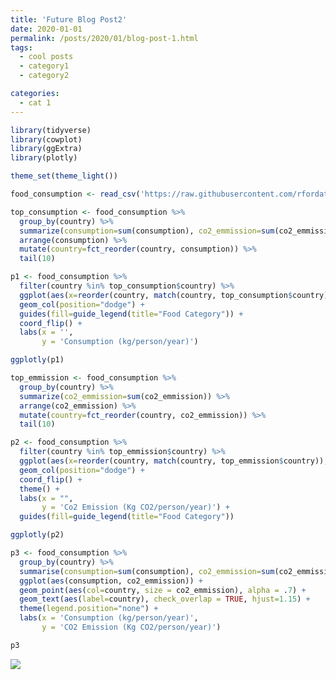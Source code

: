 ```yaml
---
title: 'Future Blog Post2'
date: 2020-01-01
permalink: /posts/2020/01/blog-post-1.html
tags:
  - cool posts
  - category1
  - category2

categories:
  - cat 1
---
```


``` r
library(tidyverse)
library(cowplot)
library(ggExtra)
library(plotly)

theme_set(theme_light())
```

``` r
food_consumption <- read_csv('https://raw.githubusercontent.com/rfordatascience/tidytuesday/master/data/2020/2020-02-18/food_consumption.csv')
```

``` r
top_consumption <- food_consumption %>%
  group_by(country) %>%
  summarize(consumption=sum(consumption), co2_emmission=sum(co2_emmission)) %>%
  arrange(consumption) %>%
  mutate(country=fct_reorder(country, consumption)) %>%
  tail(10)

p1 <- food_consumption %>%
  filter(country %in% top_consumption$country) %>%
  ggplot(aes(x=reorder(country, match(country, top_consumption$country)), y=consumption, fill=food_category)) +
  geom_col(position="dodge") +
  guides(fill=guide_legend(title="Food Category")) +
  coord_flip() +
  labs(x = '',
       y = 'Consumption (kg/person/year)')

ggplotly(p1)
```

<!--html_preserve-->

<script type="application/json" data-for="htmlwidget-cfcc819e3d12b70af329">{"x":{"data":[{"orientation":"h","width":[0.081818181818182,0.0818181818181818,0.081818181818182,0.081818181818182,0.081818181818182,0.081818181818182,0.081818181818182,0.081818181818182,0.081818181818182,0.081818181818182],"base":[0,0,0,0,0,0,0,0,0,0],"x":[22.5,29.88,24.58,28.46,19.22,22.35,21.26,17.67,18.6,4.49],"y":[5.59090909090909,0.590909090909091,7.59090909090909,1.59090909090909,9.59090909090909,4.59090909090909,3.59090909090909,6.59090909090909,2.59090909090909,8.59090909090909],"text":["reorder(country, match(country, top_consumption$country)): Albania<br />consumption:  22.50<br />food_category: Beef","reorder(country, match(country, top_consumption$country)): Luxembourg<br />consumption:  29.88<br />food_category: Beef","reorder(country, match(country, top_consumption$country)): Sweden<br />consumption:  24.58<br />food_category: Beef","reorder(country, match(country, top_consumption$country)): Denmark<br />consumption:  28.46<br />food_category: Beef","reorder(country, match(country, top_consumption$country)): Finland<br />consumption:  19.22<br />food_category: Beef","reorder(country, match(country, top_consumption$country)): Ireland<br />consumption:  22.35<br />food_category: Beef","reorder(country, match(country, top_consumption$country)): Switzerland<br />consumption:  21.26<br />food_category: Beef","reorder(country, match(country, top_consumption$country)): Netherlands<br />consumption:  17.67<br />food_category: Beef","reorder(country, match(country, top_consumption$country)): Italy<br />consumption:  18.60<br />food_category: Beef","reorder(country, match(country, top_consumption$country)): Lithuania<br />consumption:   4.49<br />food_category: Beef"],"type":"bar","marker":{"autocolorscale":false,"color":"rgba(248,118,109,1)","line":{"width":1.88976377952756,"color":"transparent"}},"name":"Beef","legendgroup":"Beef","showlegend":true,"xaxis":"x","yaxis":"y","hoverinfo":"text","frame":null},{"orientation":"h","width":[0.081818181818182,0.0818181818181818,0.081818181818182,0.081818181818182,0.081818181818182,0.081818181818182,0.081818181818182,0.081818181818182,0.081818181818182,0.081818181818182],"base":[0,0,0,0,0,0,0,0,0,0],"x":[12.45,14.64,13.37,15.35,9.55,8.96,10.53,14.03,13.34,13.11],"y":[5.67272727272727,0.672727272727273,7.67272727272727,1.67272727272727,9.67272727272727,4.67272727272727,3.67272727272727,6.67272727272727,2.67272727272727,8.67272727272727],"text":["reorder(country, match(country, top_consumption$country)): Albania<br />consumption:  12.45<br />food_category: Eggs","reorder(country, match(country, top_consumption$country)): Luxembourg<br />consumption:  14.64<br />food_category: Eggs","reorder(country, match(country, top_consumption$country)): Sweden<br />consumption:  13.37<br />food_category: Eggs","reorder(country, match(country, top_consumption$country)): Denmark<br />consumption:  15.35<br />food_category: Eggs","reorder(country, match(country, top_consumption$country)): Finland<br />consumption:   9.55<br />food_category: Eggs","reorder(country, match(country, top_consumption$country)): Ireland<br />consumption:   8.96<br />food_category: Eggs","reorder(country, match(country, top_consumption$country)): Switzerland<br />consumption:  10.53<br />food_category: Eggs","reorder(country, match(country, top_consumption$country)): Netherlands<br />consumption:  14.03<br />food_category: Eggs","reorder(country, match(country, top_consumption$country)): Italy<br />consumption:  13.34<br />food_category: Eggs","reorder(country, match(country, top_consumption$country)): Lithuania<br />consumption:  13.11<br />food_category: Eggs"],"type":"bar","marker":{"autocolorscale":false,"color":"rgba(219,142,0,1)","line":{"width":1.88976377952756,"color":"transparent"}},"name":"Eggs","legendgroup":"Eggs","showlegend":true,"xaxis":"x","yaxis":"y","hoverinfo":"text","frame":null},{"orientation":"h","width":[0.081818181818182,0.0818181818181818,0.081818181818182,0.081818181818182,0.081818181818182,0.081818181818182,0.081818181818182,0.081818181818182,0.081818181818182,0.081818181818182],"base":[0,0,0,0,0,0,0,0,0,0],"x":[3.85,23.09,23.86,16.49,33.8,17.39,13.48,18.64,15.6,42.39],"y":[5.75454545454545,0.754545454545454,7.75454545454545,1.75454545454545,9.75454545454545,4.75454545454545,3.75454545454545,6.75454545454545,2.75454545454545,8.75454545454545],"text":["reorder(country, match(country, top_consumption$country)): Albania<br />consumption:   3.85<br />food_category: Fish","reorder(country, match(country, top_consumption$country)): Luxembourg<br />consumption:  23.09<br />food_category: Fish","reorder(country, match(country, top_consumption$country)): Sweden<br />consumption:  23.86<br />food_category: Fish","reorder(country, match(country, top_consumption$country)): Denmark<br />consumption:  16.49<br />food_category: Fish","reorder(country, match(country, top_consumption$country)): Finland<br />consumption:  33.80<br />food_category: Fish","reorder(country, match(country, top_consumption$country)): Ireland<br />consumption:  17.39<br />food_category: Fish","reorder(country, match(country, top_consumption$country)): Switzerland<br />consumption:  13.48<br />food_category: Fish","reorder(country, match(country, top_consumption$country)): Netherlands<br />consumption:  18.64<br />food_category: Fish","reorder(country, match(country, top_consumption$country)): Italy<br />consumption:  15.60<br />food_category: Fish","reorder(country, match(country, top_consumption$country)): Lithuania<br />consumption:  42.39<br />food_category: Fish"],"type":"bar","marker":{"autocolorscale":false,"color":"rgba(174,162,0,1)","line":{"width":1.88976377952756,"color":"transparent"}},"name":"Fish","legendgroup":"Fish","showlegend":true,"xaxis":"x","yaxis":"y","hoverinfo":"text","frame":null},{"orientation":"h","width":[0.081818181818182,0.0818181818181818,0.081818181818182,0.081818181818182,0.081818181818182,0.081818181818182,0.081818181818182,0.081818181818182,0.081818181818182,0.081818181818182],"base":[0,0,0,0,0,0,0,0,0,0],"x":[15.32,1.67,1.41,0.92,0.53,4.1,1.42,0.94,0.92,0.24],"y":[5.83636363636364,0.836363636363636,7.83636363636364,1.83636363636364,9.83636363636364,4.83636363636364,3.83636363636364,6.83636363636364,2.83636363636364,8.83636363636364],"text":["reorder(country, match(country, top_consumption$country)): Albania<br />consumption:  15.32<br />food_category: Lamb & Goat","reorder(country, match(country, top_consumption$country)): Luxembourg<br />consumption:   1.67<br />food_category: Lamb & Goat","reorder(country, match(country, top_consumption$country)): Sweden<br />consumption:   1.41<br />food_category: Lamb & Goat","reorder(country, match(country, top_consumption$country)): Denmark<br />consumption:   0.92<br />food_category: Lamb & Goat","reorder(country, match(country, top_consumption$country)): Finland<br />consumption:   0.53<br />food_category: Lamb & Goat","reorder(country, match(country, top_consumption$country)): Ireland<br />consumption:   4.10<br />food_category: Lamb & Goat","reorder(country, match(country, top_consumption$country)): Switzerland<br />consumption:   1.42<br />food_category: Lamb & Goat","reorder(country, match(country, top_consumption$country)): Netherlands<br />consumption:   0.94<br />food_category: Lamb & Goat","reorder(country, match(country, top_consumption$country)): Italy<br />consumption:   0.92<br />food_category: Lamb & Goat","reorder(country, match(country, top_consumption$country)): Lithuania<br />consumption:   0.24<br />food_category: Lamb & Goat"],"type":"bar","marker":{"autocolorscale":false,"color":"rgba(100,178,0,1)","line":{"width":1.88976377952756,"color":"transparent"}},"name":"Lamb & Goat","legendgroup":"Lamb & Goat","showlegend":true,"xaxis":"x","yaxis":"y","hoverinfo":"text","frame":null},{"orientation":"h","width":[0.081818181818182,0.0818181818181818,0.081818181818182,0.081818181818182,0.081818181818182,0.081818181818182,0.081818181818182,0.081818181818182,0.081818181818182,0.081818181818182],"base":[0,0,0,0,0,0,0,0,0,0],"x":[303.72,255.3,341.23,277.3,430.76,291.86,318.69,341.47,246.88,295.46],"y":[5.91818181818182,0.918181818181818,7.91818181818182,1.91818181818182,9.91818181818182,4.91818181818182,3.91818181818182,6.91818181818182,2.91818181818182,8.91818181818182],"text":["reorder(country, match(country, top_consumption$country)): Albania<br />consumption: 303.72<br />food_category: Milk - inc. cheese","reorder(country, match(country, top_consumption$country)): Luxembourg<br />consumption: 255.30<br />food_category: Milk - inc. cheese","reorder(country, match(country, top_consumption$country)): Sweden<br />consumption: 341.23<br />food_category: Milk - inc. cheese","reorder(country, match(country, top_consumption$country)): Denmark<br />consumption: 277.30<br />food_category: Milk - inc. cheese","reorder(country, match(country, top_consumption$country)): Finland<br />consumption: 430.76<br />food_category: Milk - inc. cheese","reorder(country, match(country, top_consumption$country)): Ireland<br />consumption: 291.86<br />food_category: Milk - inc. cheese","reorder(country, match(country, top_consumption$country)): Switzerland<br />consumption: 318.69<br />food_category: Milk - inc. cheese","reorder(country, match(country, top_consumption$country)): Netherlands<br />consumption: 341.47<br />food_category: Milk - inc. cheese","reorder(country, match(country, top_consumption$country)): Italy<br />consumption: 246.88<br />food_category: Milk - inc. cheese","reorder(country, match(country, top_consumption$country)): Lithuania<br />consumption: 295.46<br />food_category: Milk - inc. cheese"],"type":"bar","marker":{"autocolorscale":false,"color":"rgba(0,189,92,1)","line":{"width":1.88976377952756,"color":"transparent"}},"name":"Milk - inc. cheese","legendgroup":"Milk - inc. cheese","showlegend":true,"xaxis":"x","yaxis":"y","hoverinfo":"text","frame":null},{"orientation":"h","width":[0.081818181818182,0.0818181818181819,0.081818181818182,0.081818181818182,0.081818181818182,0.081818181818182,0.081818181818182,0.081818181818182,0.081818181818182,0.081818181818182],"base":[0,0,0,0,0,0,0,0,0,0],"x":[4.36,0.93,6.23,5.94,3.43,4.1,9.27,7.94,7.63,2.13],"y":[6,1,8,2,10,5,4,7,3,9],"text":["reorder(country, match(country, top_consumption$country)): Albania<br />consumption:   4.36<br />food_category: Nuts inc. Peanut Butter","reorder(country, match(country, top_consumption$country)): Luxembourg<br />consumption:   0.93<br />food_category: Nuts inc. Peanut Butter","reorder(country, match(country, top_consumption$country)): Sweden<br />consumption:   6.23<br />food_category: Nuts inc. Peanut Butter","reorder(country, match(country, top_consumption$country)): Denmark<br />consumption:   5.94<br />food_category: Nuts inc. Peanut Butter","reorder(country, match(country, top_consumption$country)): Finland<br />consumption:   3.43<br />food_category: Nuts inc. Peanut Butter","reorder(country, match(country, top_consumption$country)): Ireland<br />consumption:   4.10<br />food_category: Nuts inc. Peanut Butter","reorder(country, match(country, top_consumption$country)): Switzerland<br />consumption:   9.27<br />food_category: Nuts inc. Peanut Butter","reorder(country, match(country, top_consumption$country)): Netherlands<br />consumption:   7.94<br />food_category: Nuts inc. Peanut Butter","reorder(country, match(country, top_consumption$country)): Italy<br />consumption:   7.63<br />food_category: Nuts inc. Peanut Butter","reorder(country, match(country, top_consumption$country)): Lithuania<br />consumption:   2.13<br />food_category: Nuts inc. Peanut Butter"],"type":"bar","marker":{"autocolorscale":false,"color":"rgba(0,193,167,1)","line":{"width":1.88976377952756,"color":"transparent"}},"name":"Nuts inc. Peanut Butter","legendgroup":"Nuts inc. Peanut Butter","showlegend":true,"xaxis":"x","yaxis":"y","hoverinfo":"text","frame":null},{"orientation":"h","width":[0.081818181818182,0.081818181818182,0.081818181818182,0.081818181818182,0.081818181818182,0.081818181818182,0.081818181818182,0.081818181818182,0.081818181818182,0.081818181818182],"base":[0,0,0,0,0,0,0,0,0,0],"x":[10.88,43.58,37,24.87,36.14,32.4,31.49,36.36,40.28,45.67],"y":[6.08181818181818,1.08181818181818,8.08181818181818,2.08181818181818,10.0818181818182,5.08181818181818,4.08181818181818,7.08181818181818,3.08181818181818,9.08181818181818],"text":["reorder(country, match(country, top_consumption$country)): Albania<br />consumption:  10.88<br />food_category: Pork","reorder(country, match(country, top_consumption$country)): Luxembourg<br />consumption:  43.58<br />food_category: Pork","reorder(country, match(country, top_consumption$country)): Sweden<br />consumption:  37.00<br />food_category: Pork","reorder(country, match(country, top_consumption$country)): Denmark<br />consumption:  24.87<br />food_category: Pork","reorder(country, match(country, top_consumption$country)): Finland<br />consumption:  36.14<br />food_category: Pork","reorder(country, match(country, top_consumption$country)): Ireland<br />consumption:  32.40<br />food_category: Pork","reorder(country, match(country, top_consumption$country)): Switzerland<br />consumption:  31.49<br />food_category: Pork","reorder(country, match(country, top_consumption$country)): Netherlands<br />consumption:  36.36<br />food_category: Pork","reorder(country, match(country, top_consumption$country)): Italy<br />consumption:  40.28<br />food_category: Pork","reorder(country, match(country, top_consumption$country)): Lithuania<br />consumption:  45.67<br />food_category: Pork"],"type":"bar","marker":{"autocolorscale":false,"color":"rgba(0,186,222,1)","line":{"width":1.88976377952756,"color":"transparent"}},"name":"Pork","legendgroup":"Pork","showlegend":true,"xaxis":"x","yaxis":"y","hoverinfo":"text","frame":null},{"orientation":"h","width":[0.081818181818182,0.081818181818182,0.081818181818182,0.081818181818182,0.081818181818182,0.081818181818182,0.081818181818182,0.081818181818182,0.081818181818182,0.081818181818182],"base":[0,0,0,0,0,0,0,0,0,0],"x":[13.23,21.37,16.64,26.75,19.87,26.26,16.38,23.9,18.61,26.84],"y":[6.16363636363636,1.16363636363636,8.16363636363636,2.16363636363636,10.1636363636364,5.16363636363636,4.16363636363636,7.16363636363636,3.16363636363636,9.16363636363636],"text":["reorder(country, match(country, top_consumption$country)): Albania<br />consumption:  13.23<br />food_category: Poultry","reorder(country, match(country, top_consumption$country)): Luxembourg<br />consumption:  21.37<br />food_category: Poultry","reorder(country, match(country, top_consumption$country)): Sweden<br />consumption:  16.64<br />food_category: Poultry","reorder(country, match(country, top_consumption$country)): Denmark<br />consumption:  26.75<br />food_category: Poultry","reorder(country, match(country, top_consumption$country)): Finland<br />consumption:  19.87<br />food_category: Poultry","reorder(country, match(country, top_consumption$country)): Ireland<br />consumption:  26.26<br />food_category: Poultry","reorder(country, match(country, top_consumption$country)): Switzerland<br />consumption:  16.38<br />food_category: Poultry","reorder(country, match(country, top_consumption$country)): Netherlands<br />consumption:  23.90<br />food_category: Poultry","reorder(country, match(country, top_consumption$country)): Italy<br />consumption:  18.61<br />food_category: Poultry","reorder(country, match(country, top_consumption$country)): Lithuania<br />consumption:  26.84<br />food_category: Poultry"],"type":"bar","marker":{"autocolorscale":false,"color":"rgba(0,166,255,1)","line":{"width":1.88976377952756,"color":"transparent"}},"name":"Poultry","legendgroup":"Poultry","showlegend":true,"xaxis":"x","yaxis":"y","hoverinfo":"text","frame":null},{"orientation":"h","width":[0.081818181818182,0.081818181818182,0.081818181818182,0.081818181818182,0.081818181818182,0.081818181818182,0.081818181818182,0.081818181818182,0.081818181818182,0.081818181818182],"base":[0,0,0,0,0,0,0,0,0,0],"x":[7.78,4.2,5.96,4.96,4.42,3,2.43,2.93,5.74,3.07],"y":[6.24545454545455,1.24545454545455,8.24545454545455,2.24545454545455,10.2454545454545,5.24545454545455,4.24545454545455,7.24545454545455,3.24545454545455,9.24545454545455],"text":["reorder(country, match(country, top_consumption$country)): Albania<br />consumption:   7.78<br />food_category: Rice","reorder(country, match(country, top_consumption$country)): Luxembourg<br />consumption:   4.20<br />food_category: Rice","reorder(country, match(country, top_consumption$country)): Sweden<br />consumption:   5.96<br />food_category: Rice","reorder(country, match(country, top_consumption$country)): Denmark<br />consumption:   4.96<br />food_category: Rice","reorder(country, match(country, top_consumption$country)): Finland<br />consumption:   4.42<br />food_category: Rice","reorder(country, match(country, top_consumption$country)): Ireland<br />consumption:   3.00<br />food_category: Rice","reorder(country, match(country, top_consumption$country)): Switzerland<br />consumption:   2.43<br />food_category: Rice","reorder(country, match(country, top_consumption$country)): Netherlands<br />consumption:   2.93<br />food_category: Rice","reorder(country, match(country, top_consumption$country)): Italy<br />consumption:   5.74<br />food_category: Rice","reorder(country, match(country, top_consumption$country)): Lithuania<br />consumption:   3.07<br />food_category: Rice"],"type":"bar","marker":{"autocolorscale":false,"color":"rgba(179,133,255,1)","line":{"width":1.88976377952756,"color":"transparent"}},"name":"Rice","legendgroup":"Rice","showlegend":true,"xaxis":"x","yaxis":"y","hoverinfo":"text","frame":null},{"orientation":"h","width":[0.081818181818182,0.081818181818182,0.081818181818182,0.081818181818182,0.081818181818182,0.081818181818182,0.081818181818182,0.081818181818182,0.081818181818182,0.081818181818182],"base":[0,0,0,0,0,0,0,0,0,0],"x":[0,0.04,0.13,0.03,0.08,0.25,0.44,0.12,0.01,0.02],"y":[6.32727272727273,1.32727272727273,8.32727272727273,2.32727272727273,10.3272727272727,5.32727272727273,4.32727272727273,7.32727272727273,3.32727272727273,9.32727272727273],"text":["reorder(country, match(country, top_consumption$country)): Albania<br />consumption:   0.00<br />food_category: Soybeans","reorder(country, match(country, top_consumption$country)): Luxembourg<br />consumption:   0.04<br />food_category: Soybeans","reorder(country, match(country, top_consumption$country)): Sweden<br />consumption:   0.13<br />food_category: Soybeans","reorder(country, match(country, top_consumption$country)): Denmark<br />consumption:   0.03<br />food_category: Soybeans","reorder(country, match(country, top_consumption$country)): Finland<br />consumption:   0.08<br />food_category: Soybeans","reorder(country, match(country, top_consumption$country)): Ireland<br />consumption:   0.25<br />food_category: Soybeans","reorder(country, match(country, top_consumption$country)): Switzerland<br />consumption:   0.44<br />food_category: Soybeans","reorder(country, match(country, top_consumption$country)): Netherlands<br />consumption:   0.12<br />food_category: Soybeans","reorder(country, match(country, top_consumption$country)): Italy<br />consumption:   0.01<br />food_category: Soybeans","reorder(country, match(country, top_consumption$country)): Lithuania<br />consumption:   0.02<br />food_category: Soybeans"],"type":"bar","marker":{"autocolorscale":false,"color":"rgba(239,103,235,1)","line":{"width":1.88976377952756,"color":"transparent"}},"name":"Soybeans","legendgroup":"Soybeans","showlegend":true,"xaxis":"x","yaxis":"y","hoverinfo":"text","frame":null},{"orientation":"h","width":[0.081818181818182,0.081818181818182,0.081818181818182,0.081818181818182,0.081818181818182,0.081818181818182,0.081818181818182,0.081818181818182,0.081818181818182,0.081818181818182],"base":[0,0,0,0,0,0,0,0,0,0],"x":[138.64,103.2,79.59,98,81.99,107.98,89.51,70.17,146.37,121.59],"y":[6.40909090909091,1.40909090909091,8.40909090909091,2.40909090909091,10.4090909090909,5.40909090909091,4.40909090909091,7.40909090909091,3.40909090909091,9.40909090909091],"text":["reorder(country, match(country, top_consumption$country)): Albania<br />consumption: 138.64<br />food_category: Wheat and Wheat Products","reorder(country, match(country, top_consumption$country)): Luxembourg<br />consumption: 103.20<br />food_category: Wheat and Wheat Products","reorder(country, match(country, top_consumption$country)): Sweden<br />consumption:  79.59<br />food_category: Wheat and Wheat Products","reorder(country, match(country, top_consumption$country)): Denmark<br />consumption:  98.00<br />food_category: Wheat and Wheat Products","reorder(country, match(country, top_consumption$country)): Finland<br />consumption:  81.99<br />food_category: Wheat and Wheat Products","reorder(country, match(country, top_consumption$country)): Ireland<br />consumption: 107.98<br />food_category: Wheat and Wheat Products","reorder(country, match(country, top_consumption$country)): Switzerland<br />consumption:  89.51<br />food_category: Wheat and Wheat Products","reorder(country, match(country, top_consumption$country)): Netherlands<br />consumption:  70.17<br />food_category: Wheat and Wheat Products","reorder(country, match(country, top_consumption$country)): Italy<br />consumption: 146.37<br />food_category: Wheat and Wheat Products","reorder(country, match(country, top_consumption$country)): Lithuania<br />consumption: 121.59<br />food_category: Wheat and Wheat Products"],"type":"bar","marker":{"autocolorscale":false,"color":"rgba(255,99,182,1)","line":{"width":1.88976377952756,"color":"transparent"}},"name":"Wheat and Wheat Products","legendgroup":"Wheat and Wheat Products","showlegend":true,"xaxis":"x","yaxis":"y","hoverinfo":"text","frame":null}],"layout":{"margin":{"t":26.2283105022831,"r":7.30593607305936,"b":40.1826484018265,"l":75.2511415525114},"plot_bgcolor":"rgba(255,255,255,1)","paper_bgcolor":"rgba(255,255,255,1)","font":{"color":"rgba(0,0,0,1)","family":"","size":14.6118721461187},"xaxis":{"domain":[0,1],"automargin":true,"type":"linear","autorange":false,"range":[-21.538,452.298],"tickmode":"array","ticktext":["0","100","200","300","400"],"tickvals":[0,100,200,300,400],"categoryorder":"array","categoryarray":["0","100","200","300","400"],"nticks":null,"ticks":"outside","tickcolor":"rgba(179,179,179,1)","ticklen":3.65296803652968,"tickwidth":0.33208800332088,"showticklabels":true,"tickfont":{"color":"rgba(77,77,77,1)","family":"","size":11.689497716895},"tickangle":-0,"showline":false,"linecolor":null,"linewidth":0,"showgrid":true,"gridcolor":"rgba(222,222,222,1)","gridwidth":0.33208800332088,"zeroline":false,"anchor":"y","title":{"text":"Consumption (kg/person/year)","font":{"color":"rgba(0,0,0,1)","family":"","size":14.6118721461187}},"hoverformat":".2f"},"yaxis":{"domain":[0,1],"automargin":true,"type":"linear","autorange":false,"range":[0.4,10.6],"tickmode":"array","ticktext":["Luxembourg","Denmark","Italy","Switzerland","Ireland","Albania","Netherlands","Sweden","Lithuania","Finland"],"tickvals":[1,2,3,4,5,6,7,8,9,10],"categoryorder":"array","categoryarray":["Luxembourg","Denmark","Italy","Switzerland","Ireland","Albania","Netherlands","Sweden","Lithuania","Finland"],"nticks":null,"ticks":"outside","tickcolor":"rgba(179,179,179,1)","ticklen":3.65296803652968,"tickwidth":0.33208800332088,"showticklabels":true,"tickfont":{"color":"rgba(77,77,77,1)","family":"","size":11.689497716895},"tickangle":-0,"showline":false,"linecolor":null,"linewidth":0,"showgrid":true,"gridcolor":"rgba(222,222,222,1)","gridwidth":0.33208800332088,"zeroline":false,"anchor":"x","title":{"text":"","font":{"color":"rgba(0,0,0,1)","family":"","size":14.6118721461187}},"hoverformat":".2f"},"shapes":[{"type":"rect","fillcolor":"transparent","line":{"color":"rgba(179,179,179,1)","width":0.66417600664176,"linetype":"solid"},"yref":"paper","xref":"paper","x0":0,"x1":1,"y0":0,"y1":1}],"showlegend":true,"legend":{"bgcolor":"rgba(255,255,255,1)","bordercolor":"transparent","borderwidth":1.88976377952756,"font":{"color":"rgba(0,0,0,1)","family":"","size":11.689497716895},"y":0.93503937007874},"annotations":[{"text":"Food Category","x":1.02,"y":1,"showarrow":false,"ax":0,"ay":0,"font":{"color":"rgba(0,0,0,1)","family":"","size":14.6118721461187},"xref":"paper","yref":"paper","textangle":-0,"xanchor":"left","yanchor":"bottom","legendTitle":true}],"hovermode":"closest","barmode":"relative"},"config":{"doubleClick":"reset","showSendToCloud":false},"source":"A","attrs":{"226047ae7599":{"x":{},"y":{},"fill":{},"type":"bar"}},"cur_data":"226047ae7599","visdat":{"226047ae7599":["function (y) ","x"]},"highlight":{"on":"plotly_click","persistent":false,"dynamic":false,"selectize":false,"opacityDim":0.2,"selected":{"opacity":1},"debounce":0},"shinyEvents":["plotly_hover","plotly_click","plotly_selected","plotly_relayout","plotly_brushed","plotly_brushing","plotly_clickannotation","plotly_doubleclick","plotly_deselect","plotly_afterplot","plotly_sunburstclick"],"base_url":"https://plot.ly"},"evals":[],"jsHooks":[]}</script>
<!--/html_preserve-->
``` r
top_emmission <- food_consumption %>%
  group_by(country) %>%
  summarize(co2_emmission=sum(co2_emmission)) %>%
  arrange(co2_emmission) %>%
  mutate(country=fct_reorder(country, co2_emmission)) %>%
  tail(10)

p2 <- food_consumption %>%
  filter(country %in% top_emmission$country) %>%
  ggplot(aes(x=reorder(country, match(country, top_emmission$country)), y=co2_emmission, fill=food_category)) +
  geom_col(position="dodge") +
  coord_flip() +
  theme() +
  labs(x = "",
       y = 'Co2 Emission (Kg CO2/person/year)') +
  guides(fill=guide_legend(title="Food Category"))

ggplotly(p2)
```

<!--html_preserve-->

<script type="application/json" data-for="htmlwidget-6bc1e51188dced2af1a7">{"x":{"data":[{"orientation":"h","width":[0.081818181818182,0.081818181818182,0.081818181818182,0.081818181818182,0.081818181818182,0.081818181818182,0.081818181818182,0.081818181818182,0.081818181818182,0.0818181818181818],"base":[0,0,0,0,0,0,0,0,0,0],"x":[1712,1044.85,694.3,412.26,693.99,1118.29,897.96,922.03,1211.17,721.46],"y":[9.59090909090909,8.59090909090909,7.59090909090909,5.59090909090909,6.59090909090909,4.59090909090909,3.59090909090909,1.59090909090909,2.59090909090909,0.590909090909091],"text":["reorder(country, match(country, top_emmission$country)): Argentina<br />co2_emmission: 1712.00<br />food_category: Beef","reorder(country, match(country, top_emmission$country)): Australia<br />co2_emmission: 1044.85<br />food_category: Beef","reorder(country, match(country, top_emmission$country)): Albania<br />co2_emmission:  694.30<br />food_category: Beef","reorder(country, match(country, top_emmission$country)): Iceland<br />co2_emmission:  412.26<br />food_category: Beef","reorder(country, match(country, top_emmission$country)): New Zealand<br />co2_emmission:  693.99<br />food_category: Beef","reorder(country, match(country, top_emmission$country)): USA<br />co2_emmission: 1118.29<br />food_category: Beef","reorder(country, match(country, top_emmission$country)): Uruguay<br />co2_emmission:  897.96<br />food_category: Beef","reorder(country, match(country, top_emmission$country)): Luxembourg<br />co2_emmission:  922.03<br />food_category: Beef","reorder(country, match(country, top_emmission$country)): Brazil<br />co2_emmission: 1211.17<br />food_category: Beef","reorder(country, match(country, top_emmission$country)): Kazakhstan<br />co2_emmission:  721.46<br />food_category: Beef"],"type":"bar","marker":{"autocolorscale":false,"color":"rgba(248,118,109,1)","line":{"width":1.88976377952756,"color":"transparent"}},"name":"Beef","legendgroup":"Beef","showlegend":true,"xaxis":"x","yaxis":"y","hoverinfo":"text","frame":null},{"orientation":"h","width":[0.081818181818182,0.081818181818182,0.081818181818182,0.081818181818182,0.081818181818182,0.081818181818182,0.081818181818182,0.081818181818182,0.081818181818182,0.0818181818181818],"base":[0,0,0,0,0,0,0,0,0,0],"x":[10.46,7.82,11.44,7.57,9.1,13.39,12.07,13.45,8.25,7.62],"y":[9.67272727272727,8.67272727272727,7.67272727272727,5.67272727272727,6.67272727272727,4.67272727272727,3.67272727272727,1.67272727272727,2.67272727272727,0.672727272727273],"text":["reorder(country, match(country, top_emmission$country)): Argentina<br />co2_emmission:   10.46<br />food_category: Eggs","reorder(country, match(country, top_emmission$country)): Australia<br />co2_emmission:    7.82<br />food_category: Eggs","reorder(country, match(country, top_emmission$country)): Albania<br />co2_emmission:   11.44<br />food_category: Eggs","reorder(country, match(country, top_emmission$country)): Iceland<br />co2_emmission:    7.57<br />food_category: Eggs","reorder(country, match(country, top_emmission$country)): New Zealand<br />co2_emmission:    9.10<br />food_category: Eggs","reorder(country, match(country, top_emmission$country)): USA<br />co2_emmission:   13.39<br />food_category: Eggs","reorder(country, match(country, top_emmission$country)): Uruguay<br />co2_emmission:   12.07<br />food_category: Eggs","reorder(country, match(country, top_emmission$country)): Luxembourg<br />co2_emmission:   13.45<br />food_category: Eggs","reorder(country, match(country, top_emmission$country)): Brazil<br />co2_emmission:    8.25<br />food_category: Eggs","reorder(country, match(country, top_emmission$country)): Kazakhstan<br />co2_emmission:    7.62<br />food_category: Eggs"],"type":"bar","marker":{"autocolorscale":false,"color":"rgba(219,142,0,1)","line":{"width":1.88976377952756,"color":"transparent"}},"name":"Eggs","legendgroup":"Eggs","showlegend":true,"xaxis":"x","yaxis":"y","hoverinfo":"text","frame":null},{"orientation":"h","width":[0.081818181818182,0.081818181818182,0.081818181818182,0.081818181818182,0.081818181818182,0.081818181818182,0.081818181818182,0.081818181818182,0.081818181818182,0.0818181818181818],"base":[0,0,0,0,0,0,0,0,0,0],"x":[6.96,28.25,6.15,118.81,32.51,19.72,10.43,36.87,15.98,8.32],"y":[9.75454545454546,8.75454545454546,7.75454545454545,5.75454545454545,6.75454545454545,4.75454545454545,3.75454545454545,1.75454545454545,2.75454545454545,0.754545454545455],"text":["reorder(country, match(country, top_emmission$country)): Argentina<br />co2_emmission:    6.96<br />food_category: Fish","reorder(country, match(country, top_emmission$country)): Australia<br />co2_emmission:   28.25<br />food_category: Fish","reorder(country, match(country, top_emmission$country)): Albania<br />co2_emmission:    6.15<br />food_category: Fish","reorder(country, match(country, top_emmission$country)): Iceland<br />co2_emmission:  118.81<br />food_category: Fish","reorder(country, match(country, top_emmission$country)): New Zealand<br />co2_emmission:   32.51<br />food_category: Fish","reorder(country, match(country, top_emmission$country)): USA<br />co2_emmission:   19.72<br />food_category: Fish","reorder(country, match(country, top_emmission$country)): Uruguay<br />co2_emmission:   10.43<br />food_category: Fish","reorder(country, match(country, top_emmission$country)): Luxembourg<br />co2_emmission:   36.87<br />food_category: Fish","reorder(country, match(country, top_emmission$country)): Brazil<br />co2_emmission:   15.98<br />food_category: Fish","reorder(country, match(country, top_emmission$country)): Kazakhstan<br />co2_emmission:    8.32<br />food_category: Fish"],"type":"bar","marker":{"autocolorscale":false,"color":"rgba(174,162,0,1)","line":{"width":1.88976377952756,"color":"transparent"}},"name":"Fish","legendgroup":"Fish","showlegend":true,"xaxis":"x","yaxis":"y","hoverinfo":"text","frame":null},{"orientation":"h","width":[0.081818181818182,0.081818181818182,0.081818181818182,0.081818181818182,0.081818181818182,0.081818181818182,0.081818181818182,0.081818181818182,0.081818181818182,0.0818181818181818],"base":[0,0,0,0,0,0,0,0,0,0],"x":[54.63,345.65,536.5,739.62,662.23,15.06,288.21,58.48,21.71,334.79],"y":[9.83636363636364,8.83636363636364,7.83636363636364,5.83636363636364,6.83636363636364,4.83636363636364,3.83636363636364,1.83636363636364,2.83636363636364,0.836363636363637],"text":["reorder(country, match(country, top_emmission$country)): Argentina<br />co2_emmission:   54.63<br />food_category: Lamb & Goat","reorder(country, match(country, top_emmission$country)): Australia<br />co2_emmission:  345.65<br />food_category: Lamb & Goat","reorder(country, match(country, top_emmission$country)): Albania<br />co2_emmission:  536.50<br />food_category: Lamb & Goat","reorder(country, match(country, top_emmission$country)): Iceland<br />co2_emmission:  739.62<br />food_category: Lamb & Goat","reorder(country, match(country, top_emmission$country)): New Zealand<br />co2_emmission:  662.23<br />food_category: Lamb & Goat","reorder(country, match(country, top_emmission$country)): USA<br />co2_emmission:   15.06<br />food_category: Lamb & Goat","reorder(country, match(country, top_emmission$country)): Uruguay<br />co2_emmission:  288.21<br />food_category: Lamb & Goat","reorder(country, match(country, top_emmission$country)): Luxembourg<br />co2_emmission:   58.48<br />food_category: Lamb & Goat","reorder(country, match(country, top_emmission$country)): Brazil<br />co2_emmission:   21.71<br />food_category: Lamb & Goat","reorder(country, match(country, top_emmission$country)): Kazakhstan<br />co2_emmission:  334.79<br />food_category: Lamb & Goat"],"type":"bar","marker":{"autocolorscale":false,"color":"rgba(100,178,0,1)","line":{"width":1.88976377952756,"color":"transparent"}},"name":"Lamb & Goat","legendgroup":"Lamb & Goat","showlegend":true,"xaxis":"x","yaxis":"y","hoverinfo":"text","frame":null},{"orientation":"h","width":[0.081818181818182,0.081818181818182,0.081818181818182,0.081818181818182,0.081818181818182,0.081818181818182,0.081818181818182,0.081818181818182,0.081818181818182,0.0818181818181818],"base":[0,0,0,0,0,0,0,0,0,0],"x":[277.87,334.01,432.62,321.66,195.5,362.78,299.89,363.65,212.63,410.4],"y":[9.91818181818182,8.91818181818182,7.91818181818182,5.91818181818182,6.91818181818182,4.91818181818182,3.91818181818182,1.91818181818182,2.91818181818182,0.918181818181818],"text":["reorder(country, match(country, top_emmission$country)): Argentina<br />co2_emmission:  277.87<br />food_category: Milk - inc. cheese","reorder(country, match(country, top_emmission$country)): Australia<br />co2_emmission:  334.01<br />food_category: Milk - inc. cheese","reorder(country, match(country, top_emmission$country)): Albania<br />co2_emmission:  432.62<br />food_category: Milk - inc. cheese","reorder(country, match(country, top_emmission$country)): Iceland<br />co2_emmission:  321.66<br />food_category: Milk - inc. cheese","reorder(country, match(country, top_emmission$country)): New Zealand<br />co2_emmission:  195.50<br />food_category: Milk - inc. cheese","reorder(country, match(country, top_emmission$country)): USA<br />co2_emmission:  362.78<br />food_category: Milk - inc. cheese","reorder(country, match(country, top_emmission$country)): Uruguay<br />co2_emmission:  299.89<br />food_category: Milk - inc. cheese","reorder(country, match(country, top_emmission$country)): Luxembourg<br />co2_emmission:  363.65<br />food_category: Milk - inc. cheese","reorder(country, match(country, top_emmission$country)): Brazil<br />co2_emmission:  212.63<br />food_category: Milk - inc. cheese","reorder(country, match(country, top_emmission$country)): Kazakhstan<br />co2_emmission:  410.40<br />food_category: Milk - inc. cheese"],"type":"bar","marker":{"autocolorscale":false,"color":"rgba(0,189,92,1)","line":{"width":1.88976377952756,"color":"transparent"}},"name":"Milk - inc. cheese","legendgroup":"Milk - inc. cheese","showlegend":true,"xaxis":"x","yaxis":"y","hoverinfo":"text","frame":null},{"orientation":"h","width":[0.081818181818182,0.081818181818182,0.081818181818182,0.081818181818182,0.081818181818182,0.081818181818182,0.081818181818182,0.081818181818182,0.081818181818182,0.0818181818181819],"base":[0,0,0,0,0,0,0,0,0,0],"x":[0.87,15.45,7.72,6.87,14.55,13.91,1.68,1.65,1.19,9.1],"y":[10,9,8,6,7,5,4,2,3,1],"text":["reorder(country, match(country, top_emmission$country)): Argentina<br />co2_emmission:    0.87<br />food_category: Nuts inc. Peanut Butter","reorder(country, match(country, top_emmission$country)): Australia<br />co2_emmission:   15.45<br />food_category: Nuts inc. Peanut Butter","reorder(country, match(country, top_emmission$country)): Albania<br />co2_emmission:    7.72<br />food_category: Nuts inc. Peanut Butter","reorder(country, match(country, top_emmission$country)): Iceland<br />co2_emmission:    6.87<br />food_category: Nuts inc. Peanut Butter","reorder(country, match(country, top_emmission$country)): New Zealand<br />co2_emmission:   14.55<br />food_category: Nuts inc. Peanut Butter","reorder(country, match(country, top_emmission$country)): USA<br />co2_emmission:   13.91<br />food_category: Nuts inc. Peanut Butter","reorder(country, match(country, top_emmission$country)): Uruguay<br />co2_emmission:    1.68<br />food_category: Nuts inc. Peanut Butter","reorder(country, match(country, top_emmission$country)): Luxembourg<br />co2_emmission:    1.65<br />food_category: Nuts inc. Peanut Butter","reorder(country, match(country, top_emmission$country)): Brazil<br />co2_emmission:    1.19<br />food_category: Nuts inc. Peanut Butter","reorder(country, match(country, top_emmission$country)): Kazakhstan<br />co2_emmission:    9.10<br />food_category: Nuts inc. Peanut Butter"],"type":"bar","marker":{"autocolorscale":false,"color":"rgba(0,193,167,1)","line":{"width":1.88976377952756,"color":"transparent"}},"name":"Nuts inc. Peanut Butter","legendgroup":"Nuts inc. Peanut Butter","showlegend":true,"xaxis":"x","yaxis":"y","hoverinfo":"text","frame":null},{"orientation":"h","width":[0.081818181818182,0.081818181818182,0.081818181818182,0.081818181818182,0.081818181818182,0.081818181818182,0.081818181818182,0.081818181818182,0.081818181818182,0.081818181818182],"base":[0,0,0,0,0,0,0,0,0,0],"x":[37.2,85.44,38.51,76.77,78.9,97.83,59.61,154.25,44.6,36.67],"y":[10.0818181818182,9.08181818181818,8.08181818181818,6.08181818181818,7.08181818181818,5.08181818181818,4.08181818181818,2.08181818181818,3.08181818181818,1.08181818181818],"text":["reorder(country, match(country, top_emmission$country)): Argentina<br />co2_emmission:   37.20<br />food_category: Pork","reorder(country, match(country, top_emmission$country)): Australia<br />co2_emmission:   85.44<br />food_category: Pork","reorder(country, match(country, top_emmission$country)): Albania<br />co2_emmission:   38.51<br />food_category: Pork","reorder(country, match(country, top_emmission$country)): Iceland<br />co2_emmission:   76.77<br />food_category: Pork","reorder(country, match(country, top_emmission$country)): New Zealand<br />co2_emmission:   78.90<br />food_category: Pork","reorder(country, match(country, top_emmission$country)): USA<br />co2_emmission:   97.83<br />food_category: Pork","reorder(country, match(country, top_emmission$country)): Uruguay<br />co2_emmission:   59.61<br />food_category: Pork","reorder(country, match(country, top_emmission$country)): Luxembourg<br />co2_emmission:  154.25<br />food_category: Pork","reorder(country, match(country, top_emmission$country)): Brazil<br />co2_emmission:   44.60<br />food_category: Pork","reorder(country, match(country, top_emmission$country)): Kazakhstan<br />co2_emmission:   36.67<br />food_category: Pork"],"type":"bar","marker":{"autocolorscale":false,"color":"rgba(0,186,222,1)","line":{"width":1.88976377952756,"color":"transparent"}},"name":"Pork","legendgroup":"Pork","showlegend":true,"xaxis":"x","yaxis":"y","hoverinfo":"text","frame":null},{"orientation":"h","width":[0.081818181818182,0.081818181818182,0.081818181818182,0.081818181818182,0.081818181818182,0.081818181818182,0.081818181818182,0.081818181818182,0.081818181818182,0.081818181818182],"base":[0,0,0,0,0,0,0,0,0,0],"x":[41.53,49.54,14.21,28.86,37.58,53.72,29.49,22.96,48.34,19.74],"y":[10.1636363636364,9.16363636363636,8.16363636363636,6.16363636363636,7.16363636363636,5.16363636363636,4.16363636363636,2.16363636363636,3.16363636363636,1.16363636363636],"text":["reorder(country, match(country, top_emmission$country)): Argentina<br />co2_emmission:   41.53<br />food_category: Poultry","reorder(country, match(country, top_emmission$country)): Australia<br />co2_emmission:   49.54<br />food_category: Poultry","reorder(country, match(country, top_emmission$country)): Albania<br />co2_emmission:   14.21<br />food_category: Poultry","reorder(country, match(country, top_emmission$country)): Iceland<br />co2_emmission:   28.86<br />food_category: Poultry","reorder(country, match(country, top_emmission$country)): New Zealand<br />co2_emmission:   37.58<br />food_category: Poultry","reorder(country, match(country, top_emmission$country)): USA<br />co2_emmission:   53.72<br />food_category: Poultry","reorder(country, match(country, top_emmission$country)): Uruguay<br />co2_emmission:   29.49<br />food_category: Poultry","reorder(country, match(country, top_emmission$country)): Luxembourg<br />co2_emmission:   22.96<br />food_category: Poultry","reorder(country, match(country, top_emmission$country)): Brazil<br />co2_emmission:   48.34<br />food_category: Poultry","reorder(country, match(country, top_emmission$country)): Kazakhstan<br />co2_emmission:   19.74<br />food_category: Poultry"],"type":"bar","marker":{"autocolorscale":false,"color":"rgba(0,166,255,1)","line":{"width":1.88976377952756,"color":"transparent"}},"name":"Poultry","legendgroup":"Poultry","showlegend":true,"xaxis":"x","yaxis":"y","hoverinfo":"text","frame":null},{"orientation":"h","width":[0.081818181818182,0.081818181818182,0.081818181818182,0.081818181818182,0.081818181818182,0.081818181818182,0.081818181818182,0.081818181818182,0.081818181818182,0.081818181818182],"base":[0,0,0,0,0,0,0,0,0,0],"x":[11.22,14.12,9.96,4.98,11.72,8.8,14.72,5.37,41.12,9.37],"y":[10.2454545454545,9.24545454545454,8.24545454545454,6.24545454545455,7.24545454545455,5.24545454545455,4.24545454545455,2.24545454545455,3.24545454545455,1.24545454545455],"text":["reorder(country, match(country, top_emmission$country)): Argentina<br />co2_emmission:   11.22<br />food_category: Rice","reorder(country, match(country, top_emmission$country)): Australia<br />co2_emmission:   14.12<br />food_category: Rice","reorder(country, match(country, top_emmission$country)): Albania<br />co2_emmission:    9.96<br />food_category: Rice","reorder(country, match(country, top_emmission$country)): Iceland<br />co2_emmission:    4.98<br />food_category: Rice","reorder(country, match(country, top_emmission$country)): New Zealand<br />co2_emmission:   11.72<br />food_category: Rice","reorder(country, match(country, top_emmission$country)): USA<br />co2_emmission:    8.80<br />food_category: Rice","reorder(country, match(country, top_emmission$country)): Uruguay<br />co2_emmission:   14.72<br />food_category: Rice","reorder(country, match(country, top_emmission$country)): Luxembourg<br />co2_emmission:    5.37<br />food_category: Rice","reorder(country, match(country, top_emmission$country)): Brazil<br />co2_emmission:   41.12<br />food_category: Rice","reorder(country, match(country, top_emmission$country)): Kazakhstan<br />co2_emmission:    9.37<br />food_category: Rice"],"type":"bar","marker":{"autocolorscale":false,"color":"rgba(179,133,255,1)","line":{"width":1.88976377952756,"color":"transparent"}},"name":"Rice","legendgroup":"Rice","showlegend":true,"xaxis":"x","yaxis":"y","hoverinfo":"text","frame":null},{"orientation":"h","width":[0.081818181818182,0.081818181818182,0.081818181818182,0.081818181818182,0.081818181818182,0.081818181818182,0.081818181818182,0.081818181818182,0.081818181818182,0.081818181818182],"base":[0,0,0,0,0,0,0,0,0,0],"x":[0,0.09,0,0.05,0.2,0.02,0,0.02,1.63,0.01],"y":[10.3272727272727,9.32727272727273,8.32727272727273,6.32727272727273,7.32727272727273,5.32727272727273,4.32727272727273,2.32727272727273,3.32727272727273,1.32727272727273],"text":["reorder(country, match(country, top_emmission$country)): Argentina<br />co2_emmission:    0.00<br />food_category: Soybeans","reorder(country, match(country, top_emmission$country)): Australia<br />co2_emmission:    0.09<br />food_category: Soybeans","reorder(country, match(country, top_emmission$country)): Albania<br />co2_emmission:    0.00<br />food_category: Soybeans","reorder(country, match(country, top_emmission$country)): Iceland<br />co2_emmission:    0.05<br />food_category: Soybeans","reorder(country, match(country, top_emmission$country)): New Zealand<br />co2_emmission:    0.20<br />food_category: Soybeans","reorder(country, match(country, top_emmission$country)): USA<br />co2_emmission:    0.02<br />food_category: Soybeans","reorder(country, match(country, top_emmission$country)): Uruguay<br />co2_emmission:    0.00<br />food_category: Soybeans","reorder(country, match(country, top_emmission$country)): Luxembourg<br />co2_emmission:    0.02<br />food_category: Soybeans","reorder(country, match(country, top_emmission$country)): Brazil<br />co2_emmission:    1.63<br />food_category: Soybeans","reorder(country, match(country, top_emmission$country)): Kazakhstan<br />co2_emmission:    0.01<br />food_category: Soybeans"],"type":"bar","marker":{"autocolorscale":false,"color":"rgba(239,103,235,1)","line":{"width":1.88976377952756,"color":"transparent"}},"name":"Soybeans","legendgroup":"Soybeans","showlegend":true,"xaxis":"x","yaxis":"y","hoverinfo":"text","frame":null},{"orientation":"h","width":[0.081818181818182,0.081818181818182,0.081818181818182,0.081818181818182,0.081818181818182,0.081818181818182,0.081818181818182,0.081818181818182,0.081818181818182,0.081818181818182],"base":[0,0,0,0,0,0,0,0,0,0],"x":[19.66,13.44,26.44,13.91,14.67,15.34,20.85,19.68,10.11,17.6],"y":[10.4090909090909,9.40909090909091,8.40909090909091,6.40909090909091,7.40909090909091,5.40909090909091,4.40909090909091,2.40909090909091,3.40909090909091,1.40909090909091],"text":["reorder(country, match(country, top_emmission$country)): Argentina<br />co2_emmission:   19.66<br />food_category: Wheat and Wheat Products","reorder(country, match(country, top_emmission$country)): Australia<br />co2_emmission:   13.44<br />food_category: Wheat and Wheat Products","reorder(country, match(country, top_emmission$country)): Albania<br />co2_emmission:   26.44<br />food_category: Wheat and Wheat Products","reorder(country, match(country, top_emmission$country)): Iceland<br />co2_emmission:   13.91<br />food_category: Wheat and Wheat Products","reorder(country, match(country, top_emmission$country)): New Zealand<br />co2_emmission:   14.67<br />food_category: Wheat and Wheat Products","reorder(country, match(country, top_emmission$country)): USA<br />co2_emmission:   15.34<br />food_category: Wheat and Wheat Products","reorder(country, match(country, top_emmission$country)): Uruguay<br />co2_emmission:   20.85<br />food_category: Wheat and Wheat Products","reorder(country, match(country, top_emmission$country)): Luxembourg<br />co2_emmission:   19.68<br />food_category: Wheat and Wheat Products","reorder(country, match(country, top_emmission$country)): Brazil<br />co2_emmission:   10.11<br />food_category: Wheat and Wheat Products","reorder(country, match(country, top_emmission$country)): Kazakhstan<br />co2_emmission:   17.60<br />food_category: Wheat and Wheat Products"],"type":"bar","marker":{"autocolorscale":false,"color":"rgba(255,99,182,1)","line":{"width":1.88976377952756,"color":"transparent"}},"name":"Wheat and Wheat Products","legendgroup":"Wheat and Wheat Products","showlegend":true,"xaxis":"x","yaxis":"y","hoverinfo":"text","frame":null}],"layout":{"margin":{"t":26.2283105022831,"r":7.30593607305936,"b":40.1826484018265,"l":75.2511415525114},"plot_bgcolor":"rgba(255,255,255,1)","paper_bgcolor":"rgba(255,255,255,1)","font":{"color":"rgba(0,0,0,1)","family":"","size":14.6118721461187},"xaxis":{"domain":[0,1],"automargin":true,"type":"linear","autorange":false,"range":[-85.6,1797.6],"tickmode":"array","ticktext":["0","500","1000","1500"],"tickvals":[0,500,1000,1500],"categoryorder":"array","categoryarray":["0","500","1000","1500"],"nticks":null,"ticks":"outside","tickcolor":"rgba(179,179,179,1)","ticklen":3.65296803652968,"tickwidth":0.33208800332088,"showticklabels":true,"tickfont":{"color":"rgba(77,77,77,1)","family":"","size":11.689497716895},"tickangle":-0,"showline":false,"linecolor":null,"linewidth":0,"showgrid":true,"gridcolor":"rgba(222,222,222,1)","gridwidth":0.33208800332088,"zeroline":false,"anchor":"y","title":{"text":"Co2 Emission (Kg CO2/person/year)","font":{"color":"rgba(0,0,0,1)","family":"","size":14.6118721461187}},"hoverformat":".2f"},"yaxis":{"domain":[0,1],"automargin":true,"type":"linear","autorange":false,"range":[0.4,10.6],"tickmode":"array","ticktext":["Kazakhstan","Luxembourg","Brazil","Uruguay","USA","Iceland","New Zealand","Albania","Australia","Argentina"],"tickvals":[1,2,3,4,5,6,7,8,9,10],"categoryorder":"array","categoryarray":["Kazakhstan","Luxembourg","Brazil","Uruguay","USA","Iceland","New Zealand","Albania","Australia","Argentina"],"nticks":null,"ticks":"outside","tickcolor":"rgba(179,179,179,1)","ticklen":3.65296803652968,"tickwidth":0.33208800332088,"showticklabels":true,"tickfont":{"color":"rgba(77,77,77,1)","family":"","size":11.689497716895},"tickangle":-0,"showline":false,"linecolor":null,"linewidth":0,"showgrid":true,"gridcolor":"rgba(222,222,222,1)","gridwidth":0.33208800332088,"zeroline":false,"anchor":"x","title":{"text":"","font":{"color":"rgba(0,0,0,1)","family":"","size":14.6118721461187}},"hoverformat":".2f"},"shapes":[{"type":"rect","fillcolor":"transparent","line":{"color":"rgba(179,179,179,1)","width":0.66417600664176,"linetype":"solid"},"yref":"paper","xref":"paper","x0":0,"x1":1,"y0":0,"y1":1}],"showlegend":true,"legend":{"bgcolor":"rgba(255,255,255,1)","bordercolor":"transparent","borderwidth":1.88976377952756,"font":{"color":"rgba(0,0,0,1)","family":"","size":11.689497716895},"y":0.93503937007874},"annotations":[{"text":"Food Category","x":1.02,"y":1,"showarrow":false,"ax":0,"ay":0,"font":{"color":"rgba(0,0,0,1)","family":"","size":14.6118721461187},"xref":"paper","yref":"paper","textangle":-0,"xanchor":"left","yanchor":"bottom","legendTitle":true}],"hovermode":"closest","barmode":"relative"},"config":{"doubleClick":"reset","showSendToCloud":false},"source":"A","attrs":{"22609d17a4a":{"x":{},"y":{},"fill":{},"type":"bar"}},"cur_data":"22609d17a4a","visdat":{"22609d17a4a":["function (y) ","x"]},"highlight":{"on":"plotly_click","persistent":false,"dynamic":false,"selectize":false,"opacityDim":0.2,"selected":{"opacity":1},"debounce":0},"shinyEvents":["plotly_hover","plotly_click","plotly_selected","plotly_relayout","plotly_brushed","plotly_brushing","plotly_clickannotation","plotly_doubleclick","plotly_deselect","plotly_afterplot","plotly_sunburstclick"],"base_url":"https://plot.ly"},"evals":[],"jsHooks":[]}</script>
<!--/html_preserve-->
``` r
p3 <- food_consumption %>%
  group_by(country) %>%
  summarise(consumption=sum(consumption), co2_emmission=sum(co2_emmission)) %>%
  ggplot(aes(consumption, co2_emmission)) +
  geom_point(aes(col=country, size = co2_emmission), alpha = .7) + 
  geom_text(aes(label=country), check_overlap = TRUE, hjust=1.15) +
  theme(legend.position="none") +
  labs(x = 'Consumption (kg/person/year)',
       y = 'CO2 Emission (Kg CO2/person/year)')

p3
```

![](food_consumption_files/figure-markdown_github/unnamed-chunk-5-1.png)
